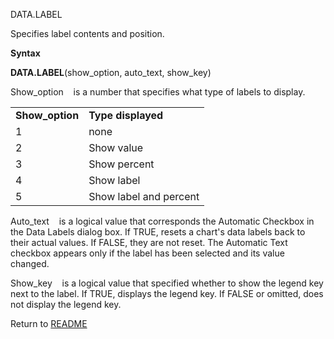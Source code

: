 DATA.LABEL

Specifies label contents and position.

**Syntax**

**DATA.LABEL**(show\_option, auto\_text, show\_key)

Show\_option&nbsp;&nbsp;&nbsp;&nbsp;is a number that specifies what type
of labels to display.

|                  |                        |
| ---------------- | ---------------------- |
| **Show\_option** | **Type displayed**     |
| 1                | none                   |
| 2                | Show value             |
| 3                | Show percent           |
| 4                | Show label             |
| 5                | Show label and percent |

Auto\_text&nbsp;&nbsp;&nbsp;&nbsp;is a logical value that corresponds
the Automatic Checkbox in the Data Labels dialog box. If TRUE, resets a
chart's data labels back to their actual values. If FALSE, they are not
reset. The Automatic Text checkbox appears only if the label has been
selected and its value changed.

Show\_key&nbsp;&nbsp;&nbsp;&nbsp;is a logical value that specified
whether to show the legend key next to the label. If TRUE, displays the
legend key. If FALSE or omitted, does not display the legend key.



Return to [README](README.md)

